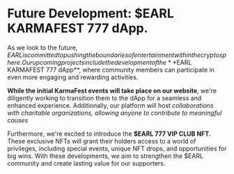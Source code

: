 

# Future Development: $EARL KARMAFEST 777 dApp.

As we look to the future, $EARL is committed to pushing the boundaries of entertainment within the crypto sphere. Our upcoming projects include the development of the **$EARL KARMAFEST 777 dApp**, where community members can participate in even more engaging and rewarding activities.&#x20;

**While the initial KarmaFest events will take place on our website**, we're diligently working to transition them to the dApp for a seamless and enhanced experience. Additionally, our platform will host _collaborations with charitable organizations, allowing anyone to contribute to meaningful causes_

Furthermore, we're excited to introduce the **$EARL 777 VIP CLUB NFT.** These exclusive NFTs will grant their holders access to a world of privileges, including special events, unique NFT drops, and opportunities for big wins. With these developments, we aim to strengthen the $EARL community and create lasting value for our supporters.
